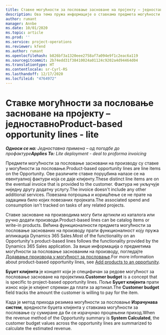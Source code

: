 ```yaml
---
title: Ставке могућности за пословање засноване на пројекту – једноставно
description: Ова тема пружа информације о ставкама предмета могућности за пословање заснованим на производу у услузи Project Operations.
author: rumant
manager: Annbe
ms.date: 10/01/2020
ms.topic: article
ms.prod: ''
ms.service: project-operations
ms.reviewer: kfend
ms.author: rumant
ms.openlocfilehash: b826bf3a1320eee2758af7a094e9f1c2eac6a119
ms.sourcegitcommit: 2b74edd31f38410024a01124c9202a4d94464d04
ms.translationtype: HT
ms.contentlocale: sr-Cyrl-RS
ms.lasthandoff: 12/17/2020
ms.locfileid: "4764972"
---
```

# <a name="product-based-opportunity-lines---lite"></a><span data-ttu-id="df57d-103">Ставке могућности за пословање засноване на пројекту – једноставно</span><span class="sxs-lookup"><span data-stu-id="df57d-103">Product-based opportunity lines - lite</span></span>

<span data-ttu-id="df57d-104">_**Односи се на:** Једноставна примена – од погодбе до профактуре_</span><span class="sxs-lookup"><span data-stu-id="df57d-104">_**Applies To:** Lite deployment - deal to proforma invoicing_</span></span>

<span data-ttu-id="df57d-105">Предмети могућности за пословање засновани на производу су ставке у могућности за пословање.</span><span class="sxs-lookup"><span data-stu-id="df57d-105">Product-based opportunity lines are line items on the Opportunity.</span></span> <span data-ttu-id="df57d-106">Ове различите ставке поруџбина налазе се на евентуалној фактури која се даје клијенту.</span><span class="sxs-lookup"><span data-stu-id="df57d-106">These distinct line items are on the eventual invoice that is provided to the customer.</span></span> <span data-ttu-id="df57d-107">Фактура не укључује ниједну другу додатну услугу.</span><span class="sxs-lookup"><span data-stu-id="df57d-107">The invoice doesn't include any other additional services.</span></span> <span data-ttu-id="df57d-108">Повезана потрошња и коришћење се не прате на задацима било којих повезаних пројеката.</span><span class="sxs-lookup"><span data-stu-id="df57d-108">The associated spend and consumption isn't tracked on tasks of any related projects.</span></span>

<span data-ttu-id="df57d-109">Ставке засноване на производима могу бити артикли из каталога или ручно додати производи.</span><span class="sxs-lookup"><span data-stu-id="df57d-109">Product-based lines can be catalog items or write-in products.</span></span> <span data-ttu-id="df57d-110">Већина функционалности предмета могућности за пословање заснованих на производу прати функционалност коју пружа апликација Dynamics 365 Sales.</span><span class="sxs-lookup"><span data-stu-id="df57d-110">Most of the functionality on an Opportunity's product-based lines follows the functionality provided by the Dynamics 365 Sales application.</span></span> <span data-ttu-id="df57d-111">За више информација о предметима могућности за пословање заснованим на производу, погледајте [Додавање производа у могућност за пословање](https://docs.microsoft.com/dynamics365/sales-enterprise/add-products-opportunity).</span><span class="sxs-lookup"><span data-stu-id="df57d-111">For more information about product-based opportunity lines, see [Add products to an opportunity](https://docs.microsoft.com/dynamics365/sales-enterprise/add-products-opportunity).</span></span>

<span data-ttu-id="df57d-112">**Буџет клијента** је концепт који је специфичан за редове могућност за пословање засноване на пројектима.</span><span class="sxs-lookup"><span data-stu-id="df57d-112">**Customer budget** is a concept that is specific to project-based opportunity lines.</span></span> <span data-ttu-id="df57d-113">Поље **Буџет клијента** прати износ који је клијент спреман да плати за артикал.</span><span class="sxs-lookup"><span data-stu-id="df57d-113">The **Customer budget** field tracks the amount the customer is willing to pay for the item.</span></span>

<span data-ttu-id="df57d-114">Када је метод прихода резимеа могућности за пословање **Израчунава систем**, вредности буџета клијента у ставкама могућности за пословање су сумиране да би се израчунао процењени приход.</span><span class="sxs-lookup"><span data-stu-id="df57d-114">When the revenue method of the Opportunity summary is **System Calculated**, the customer budget values across the opportunity lines are summarized to calculate the estimated revenue.</span></span> 

